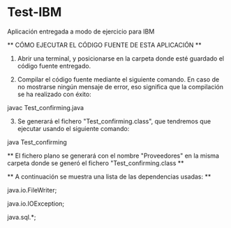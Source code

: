# Test-IBM
 Aplicación entregada a modo de ejercicio para IBM
 
 ** CÓMO EJECUTAR EL CÓDIGO FUENTE DE ESTA APLICACIÓN **
 
 1. Abrir una terminal, y posicionarse en la carpeta donde esté guardado el código fuente entregado.
 
 2. Compilar el código fuente mediante el siguiente comando. En caso de no mostrarse ningún mensaje de error, eso significa que la compilación se ha realizado con éxito:
 
 javac Test_confirming.java
 
 3. Se generará el fichero "Test_confirming.class", que tendremos que ejecutar usando el siguiente comando:
 
 java Test_confirming
 
 ** El fichero plano se generará con el nombre "Proveedores" en la misma carpeta donde se generó el fichero "Test_confirming.class **
 
 ** A continuación se muestra una lista de las dependencias usadas: **
 
 java.io.FileWriter;
 
 
 java.io.IOException;
 
 
 java.sql.*;
 
 
